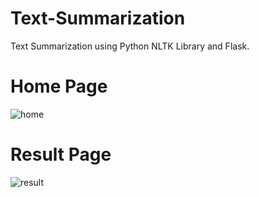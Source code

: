 # Text-Summarization

Text Summarization using Python NLTK Library and Flask.

# Home Page

![home](https://user-images.githubusercontent.com/84625904/119451940-6cc95080-bd53-11eb-935e-9dc405503199.PNG)

# Result Page

![result](https://user-images.githubusercontent.com/84625904/119451957-70f56e00-bd53-11eb-9cee-69db3565cbb3.PNG)
